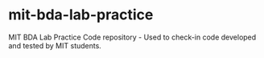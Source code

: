 # mit-bda-lab-practice
MIT BDA Lab Practice Code repository - Used to check-in code developed and tested by MIT students.
